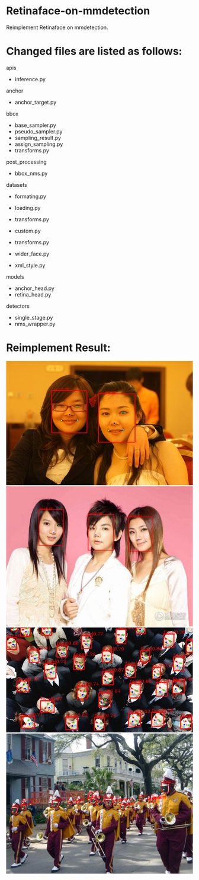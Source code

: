 # Retinaface-on-mmdetection
Reimplement Retinaface on mmdetection.

# Changed files are listed as follows:

apis
- inference.py

anchor
- anchor_target.py

bbox
- base_sampler.py
- pseudo_sampler.py
- sampling_result.py
- assign_sampling.py
- transforms.py

post_processing
- bbox_nms.py

datasets
- formating.py
- loading.py

- transforms.py
- custom.py
- transforms.py
- wider_face.py
- xml_style.py

models
- anchor_head.py
- retina_head.py

detectors
- single_stage.py
- nms_wrapper.py


# Reimplement Result:

![](./imgs/a.png)
![](./imgs/b.png)
![](./imgs/c.png)
![](./imgs/d.png)